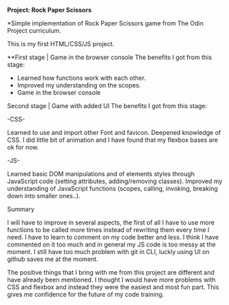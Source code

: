 **Project: Rock Paper Scissors**

*Simple implementation of Rock Paper Scissors game from The Odin Project curriculum.

This is my first HTML/CSS/JS project. 

**First stage | Game in the browser console
The benefits I got from this stage:

- Learned how functions work with each other.
- Improved my understanding on the scopes.
- Game in the browser console

Second stage | Game with added UI
The benefits I got from this stage:

-CSS-

Learned to use and import other Font and favicon.
Deepened knowledge of CSS. I did little bit  of animation and I have found that my flexbox bases are ok for now.

-JS-

Learned basic DOM manipulations and of elements styles through JavaScript code (setting attributes, adding/removing classes).
Improved my understanding of JavaScript functions (scopes, calling, invoking, breaking down into smaller ones..).

Summary

I will have to improve in several aspects, the first of all I have to use more functions to be called more times instead of rewriting them every time I need. 
I have to learn to comment on my code better and less. I think I have commented on it too much and in general my JS code is too messy at the moment.
I still have too much problem with git in CLI, luckly using UI on github saves me at the moment.

The positive things that I bring with me from this project are different and have already been mentioned.
I thought I would have more problems with CSS and flexbox and instead they were the easiest and most fun part. 
This gives me confidence for the future of my code training.
